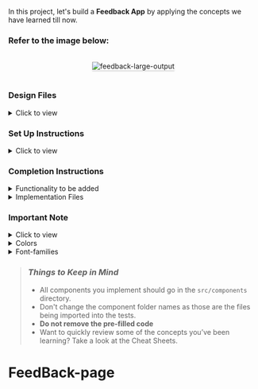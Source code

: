 In this project, let's build a **Feedback App** by applying the concepts we have learned till now.

### Refer to the image below:

<br/>
<div style="text-align: center;">
<img src="https://assets.ccbp.in/frontend/content/react-js/feedback-app-output-v2.gif" alt="feedback-large-output" style="max-width:70%;box-shadow:0 2.8px 2.2px rgba(0, 0, 0, 0.12)">
</div>
<br/>

### Design Files

<details>
<summary>Click to view</summary>

- [Extra Small (Size < 576px) and Small (Size >= 576px)](https://assets.ccbp.in/frontend/content/react-js/feedback-app-sm-outputs.png)
- [Medium (Size >= 768px), Large (Size >= 992px) and Extra Large (Size >= 1200px) - Feedback Question](https://assets.ccbp.in/frontend/content/react-js/feedback-app-question-lg-output.png)
- [Medium (Size >= 768px), Large (Size >= 992px) and Extra Large (Size >= 1200px) - Thank You Screen](https://assets.ccbp.in/frontend/content/react-js/feedback-app-summary-lg-output-v2.png)
</details>

### Set Up Instructions

<details>
<summary>Click to view</summary>

- Download dependencies by running `npm install`
- Start up the app using `npm start`
</details>

### Completion Instructions

<details>
<summary>Functionality to be added</summary>
<br/>

The app must have the following functionalities

- When an emoji is clicked, then the thank you screen should be displayed
- The `Feedback` component receives the `resources` as a prop. It consists of the following properties

  |     Key      |    Data Type     |
  | :----------: | :--------------: |
  |    emojis    | Array \<object\> |
  | loveEmojiUrl |      String      |

- `emojis` consists of list of emoji objects with the following properties in each emoji object

  |   Key    | Data Type |
  | :------: | :-------: |
  |    id    |  Number   |
  |   name   |  String   |
  | imageUrl |  String   |

</details>

<details>
<summary>Implementation Files</summary>
<br/>

Use these files to complete the implementation:

- `src/components/Feedback/index.js`
- `src/components/Feedback/index.css`
</details>

### Important Note

<details>
<summary>Click to view</summary>

<br/>

**The following instructions are required for the tests to pass**

- The love emoji should have the alt as **love emoji**
- The emojis should have the alt equal to `name` value in each emoji object

</details>

<details>
<summary>Colors</summary>

<br/>

<div style="background-color: #ffeeee; width: 150px; padding: 10px; color: black">Hex: #ffeeee</div>
<div style="background-color: #ffc0bb; width: 150px; padding: 10px; color: black">Hex: #ffc0bb</div>
<div style="background-color: #ffebeb; width: 150px; padding: 10px; color: black">Hex: #ffebeb</div>
<div style="background-color: #ffffff; width: 150px; padding: 10px; color: black">Hex: #ffffff</div>
<div style="background-color: #0f172a; width: 150px; padding: 10px; color: white">Hex: #0f172a</div>
<div style="background-color: #1e293b; width: 150px; padding: 10px; color: white">Hex: #1e293b</div>

</details>

<details>
<summary>Font-families</summary>

- Roboto

</details>

> ### _Things to Keep in Mind_
>
> - All components you implement should go in the `src/components` directory.
> - Don't change the component folder names as those are the files being imported into the tests.
> - **Do not remove the pre-filled code**
> - Want to quickly review some of the concepts you’ve been learning? Take a look at the Cheat Sheets.
# FeedBack-page
